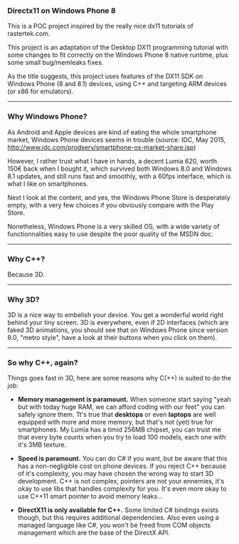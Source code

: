 
### Directx11 on Windows Phone 8

This is a POC project inspired by the really nice dx11 tutorials of rastertek.com.

This project is an adaptation of the Desktop DX11 programming tutorial with some changes to fit correctly on the Windows Phone 8 native runtime, plus some small bug/memleaks fixes.

As the title suggests, this project uses features of the DX11 SDK on Windows Phone (8 and 8.1) devices, using C++ and targeting ARM devices (or x86 for emulators).

----

### Why Windows Phone?

As Android and Apple devices are kind of eating the whole smartphone market, Windows Phone devices seems in trouble (source: IDC, May 2015, http://www.idc.com/prodserv/smartphone-os-market-share.jsp)

However, I rather trust what I have in hands, a decent Lumia 620, worth 150€ back when I bought it, which survived both Windows 8.0 and Windows 8.1 updates, and still runs fast and smoothly, with a 60fps interface, which is what I like on smartphones.

Next I look at the content, and yes, the Windows Phone Store is desperately empty, with a very few choices if you obviously compare with the Play Store.

Nonetheless, Windows Phone is a very skilled OS, with a wide variety of functionnalities easy to use despite the poor quality of the MSDN doc.

----

### Why C++?

Because 3D.

----

### Why 3D?

3D is a nice way to embelish your device. You get a wonderful world right behind your tiny screen. 3D is everywhere, even if 2D interfaces (which are faked 3D animations, you should see that on Windows Phone since version 8.0, "metro style", have a look at their buttons when you click on them).

----

### So why C++, again?

Things goes fast in 3D, here are some reasons why C(++) is suited to do the job:

- **Memory management is paramount.** When someone start saying "yeah but with today huge RAM, we can afford coding with our feet" you can safely ignore them. Tt's true that **desktops** or even **laptops** are well equipped with more and more memory, but that's not (yet) true for smartphones. My Lumia has a timid 256MB chipset, you can trust me that every byte counts when you try to load 100 models, each one with it's 3MB texture.

- **Speed is paramount.** You can do C# if you want, but be aware that this has a non-negligible cost on phone devices. If you reject C++ because of it's complexity, you may have chosen the wrong way to start 3D development. C++ is not complex, pointers are not your ennemies, it's okay to use libs that handles complexity for you. It's even more okay to use C++11 smart pointer to avoid memory leaks...

- **DirectX11 is only available for C++.** Some limited C# bindings exists though, but this requires additional dependencies. Also even using a managed language like C#, you won't be freed from COM objects management which are the base of the DirectX API.
